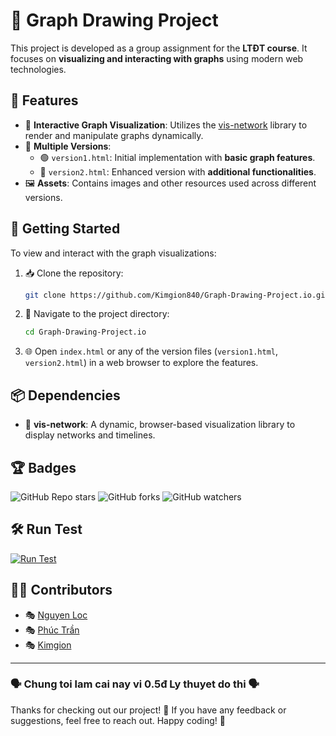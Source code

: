 # 🚀 Graph Drawing Project

This project is developed as a group assignment for the **LTĐT course**. It focuses on **visualizing and interacting with graphs** using modern web technologies.

## 🌟 Features

- 🎨 **Interactive Graph Visualization**: Utilizes the [vis-network](https://github.com/visjs/vis-network) library to render and manipulate graphs dynamically.
- 🔄 **Multiple Versions**:
  - 🟢 `version1.html`: Initial implementation with **basic graph features**.
  - 🔵 `version2.html`: Enhanced version with **additional functionalities**.
- 🖼️ **Assets**: Contains images and other resources used across different versions.

## 🚀 Getting Started

To view and interact with the graph visualizations:

1. 📥 Clone the repository:
   ```bash
   git clone https://github.com/Kimgion840/Graph-Drawing-Project.io.git
   ```
2. 📂 Navigate to the project directory:
   ```bash
   cd Graph-Drawing-Project.io
   ```
3. 🌐 Open `index.html` or any of the version files (`version1.html`, `version2.html`) in a web browser to explore the features.

## 📦 Dependencies

- 🔗 **vis-network**: A dynamic, browser-based visualization library to display networks and timelines.

## 🏆 Badges

![GitHub Repo stars](https://img.shields.io/github/stars/Kimgion840/Graph-Drawing-Project.io?style=social)
![GitHub forks](https://img.shields.io/github/forks/Kimgion840/Graph-Drawing-Project.io?style=social)
![GitHub watchers](https://img.shields.io/github/watchers/Kimgion840/Graph-Drawing-Project.io?style=social)

## 🛠 Run Test

[![Run Test](https://img.shields.io/badge/Run%20Test-Live-blue?style=for-the-badge)](https://kimgion840.github.io/Graph-Drawing-Project.io/)

## 👨‍💻 Contributors

- 🎭 [Nguyen Loc](https://github.com/lexipit3268)
- 🎭 [Phúc Trần](https://github.com/phuctran1501)
- 🎭 [Kimgion](https://github.com/Kimgion840)

---
### 🗣️ Chung toi lam cai nay vi 0.5đ Ly thuyet do thi 🗣️

Thanks for checking out our project! 🎉 If you have any feedback or suggestions, feel free to reach out. Happy coding! 🚀

